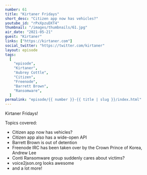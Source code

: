```yaml
---
number: 61
title: "Kirtaner Fridays"
short_desc: "Citizen app now has vehicles?"
youtube_id: "rPxXpzuDXT4"
thumbnail: "/images/thumbnails/61.jpg"
air_date: "2021-05-21"
guest: "Kirtaner"
links: ["https://kirtaner.com"]
social_twitter: "https://twitter.com/kirtaner"
layout: episode
tags:
  [
    "episode",
    "Kirtaner",
    "Aubrey Cottle",
    "Citizen",
    "Freenode",
    "Barrett Brown",
    "Ransomware",
  ]
permalink: "episode/{{ number }}-{{ title | slug }}/index.html"
---
```


Kirtaner Fridays!

Topics covered:

- Citizen app now has vehicles?
- Citizen app also has a wide-open API
- Barrett Brown is out of detention
- Freenode IRC has been taken over by the Crown Prince of Korea, Andrew Lee
- Conti Ransomware group suddenly cares about victims?
- voice2json.org looks awesome
- and a lot more!
